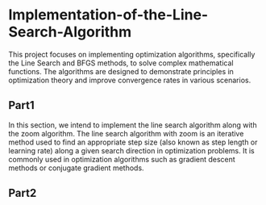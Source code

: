 # Implementation-of-the-Line-Search-Algorithm

This project focuses on implementing optimization algorithms, specifically the Line Search and BFGS methods, to solve complex mathematical functions. The algorithms are designed to demonstrate principles in 
optimization theory and improve convergence rates in various scenarios.

## Part1
In this section, we intend to implement the line search algorithm along with the zoom algorithm. The line search algorithm with zoom is an iterative method used to find an appropriate step size (also known as step
length or learning rate) along a given search direction in optimization problems. It is commonly used in optimization algorithms such as gradient descent methods or conjugate gradient methods.

## Part2
